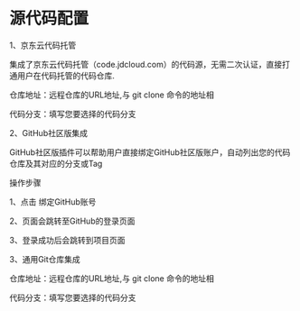 # 源代码配置

1、京东云代码托管

集成了京东云代码托管（code.jdcloud.com）的代码源，无需二次认证，直接打通用户在代码托管的代码仓库.

仓库地址：远程仓库的URL地址,与 git clone 命令的地址相

代码分支：填写您要选择的代码分支

2、GitHub社区版集成

GitHub社区版插件可以帮助用户直接绑定GitHub社区版账户，自动列出您的代码仓库及其对应的分支或Tag

操作步骤

1、点击 绑定GitHub账号

2、页面会跳转至GitHub的登录页面

3、登录成功后会跳转到项目页面

3、通用Git仓库集成

仓库地址：远程仓库的URL地址,与 git clone 命令的地址相

代码分支：填写您要选择的代码分支 
